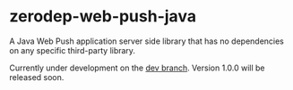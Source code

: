 # zerodep-web-push-java
A Java Web Push application server side library that has no dependencies on any specific third-party library.


Currently under development on the [dev branch](https://github.com/st-user/zerodep-web-push-java/tree/dev). Version 1.0.0 will be released soon.
